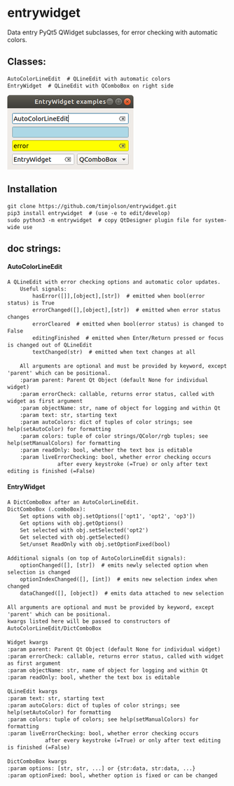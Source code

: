 # entrywidget
Data entry PyQt5 QWidget subclasses, for error checking with automatic colors.

## Classes:
    
    AutoColorLineEdit  # QLineEdit with automatic colors
    EntryWidget  # QLineEdit with QComboBox on right side
    
![alt text](examples/image.png)

## Installation

    git clone https://github.com/timjolson/entrywidget.git
    pip3 install entrywidget  # (use -e to edit/develop)
    sudo python3 -m entrywidget  # copy QtDesigner plugin file for system-wide use

## doc strings:

#### AutoColorLineEdit
    A QLineEdit with error checking options and automatic color updates.
        Useful signals:
            hasError([]],[object],[str])  # emitted when bool(error status) is True
            errorChanged([],[object],[str])  # emitted when error status changes
            errorCleared  # emitted when bool(error status) is changed to False
            editingFinished  # emitted when Enter/Return pressed or focus is changed out of QLineEdit
            textChanged(str)  # emitted when text changes at all

        All arguments are optional and must be provided by keyword, except 'parent' which can be positional.
        :param parent: Parent Qt Object (default None for individual widget)
        :param errorCheck: callable, returns error status, called with widget as first argument
        :param objectName: str, name of object for logging and within Qt
        :param text: str, starting text
        :param autoColors: dict of tuples of color strings; see help(setAutoColor) for formatting
        :param colors: tuple of color strings/QColor/rgb tuples; see help(setManualColors) for formatting
        :param readOnly: bool, whether the text box is editable
        :param liveErrorChecking: bool, whether error checking occurs
                    after every keystroke (=True) or only after text editing is finished (=False)


#### EntryWidget
    A DictComboBox after an AutoColorLineEdit.
    DictComboBox (.comboBox):
        Set options with obj.setOptions(['opt1', 'opt2', 'op3'])
        Get options with obj.getOptions()
        Set selected with obj.setSelected('opt2')
        Get selected with obj.getSelected()
        Set/unset ReadOnly with obj.setOptionFixed(bool)

    Additional signals (on top of AutoColorLineEdit signals):
        optionChanged([], [str])  # emits newly selected option when selection is changed
        optionIndexChanged([], [int])  # emits new selection index when changed
        dataChanged([], [object])  # emits data attached to new selection

    All arguments are optional and must be provided by keyword, except 'parent' which can be positional.
    kwargs listed here will be passed to constructors of AutoColorLineEdit/DictComboBox

    Widget kwargs
    :param parent: Parent Qt Object (default None for individual widget)
    :param errorCheck: callable, returns error status, called with widget as first argument
    :param objectName: str, name of object for logging and within Qt
    :param readOnly: bool, whether the text box is editable

    QLineEdit kwargs
    :param text: str, starting text
    :param autoColors: dict of tuples of color strings; see help(setAutoColor) for formatting
    :param colors: tuple of colors; see help(setManualColors) for formatting
    :param liveErrorChecking: bool, whether error checking occurs
                after every keystroke (=True) or only after text editing is finished (=False)

    DictComboBox kwargs
    :param options: [str, str, ...] or {str:data, str:data, ...}
    :param optionFixed: bool, whether option is fixed or can be changed

